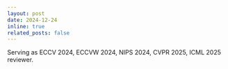 ```yaml
---
layout: post
date: 2024-12-24
inline: true
related_posts: false
---
```

Serving as ECCV 2024, ECCVW 2024, NIPS 2024, CVPR 2025, ICML 2025 reviewer.
